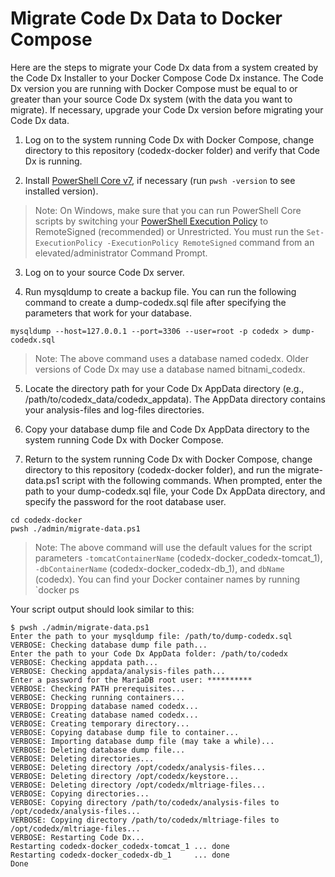 # Migrate Code Dx Data to Docker Compose

Here are the steps to migrate your Code Dx data from a system created by the Code Dx Installer to your Docker Compose Code Dx instance. The Code Dx version you are running with Docker Compose must be equal to or greater than your source Code Dx system (with the data you want to migrate). If necessary, upgrade your Code Dx version before migrating your Code Dx data.

1) Log on to the system running Code Dx with Docker Compose, change directory to this repository (codedx-docker folder) and verify that Code Dx is running.

2) Install [PowerShell Core v7](https://docs.microsoft.com/en-us/powershell/scripting/install/installing-powershell?view=powershell-7), if necessary (run `pwsh -version` to see installed version).

>Note: On Windows, make sure that you can run PowerShell Core scripts by switching your [PowerShell Execution Policy](https://docs.microsoft.com/en-us/powershell/module/microsoft.powershell.core/about/about_execution_policies) to RemoteSigned (recommended) or Unrestricted. You must run the `Set-ExecutionPolicy -ExecutionPolicy RemoteSigned` command from an elevated/administrator Command Prompt.

3) Log on to your source Code Dx server.

4) Run mysqldump to create a backup file. You can run the following command to create a dump-codedx.sql file after specifying the parameters that work for your database.

```
mysqldump --host=127.0.0.1 --port=3306 --user=root -p codedx > dump-codedx.sql
```

>Note: The above command uses a database named codedx. Older versions of Code Dx may use a database named bitnami_codedx.

5) Locate the directory path for your Code Dx AppData directory (e.g., /path/to/codedx_data/codedx_appdata). The AppData directory contains your analysis-files and log-files directories.

6) Copy your database dump file and Code Dx AppData directory to the system running Code Dx with Docker Compose.

7) Return to the system running Code Dx with Docker Compose, change directory to this repository (codedx-docker folder), and run the migrate-data.ps1 script with the following commands. When prompted, enter the path to your dump-codedx.sql file, your Code Dx AppData directory, and specify the password for the root database user.

```
cd codedx-docker
pwsh ./admin/migrate-data.ps1
```

>Note: The above command will use the default values for the script parameters `-tomcatContainerName` (codedx-docker_codedx-tomcat_1), `-dbContainerName` (codedx-docker_codedx-db_1), and `dbName` (codedx). You can find your Docker container names by running `docker ps

Your script output should look similar to this:

```
$ pwsh ./admin/migrate-data.ps1
Enter the path to your mysqldump file: /path/to/dump-codedx.sql
VERBOSE: Checking database dump file path...
Enter the path to your Code Dx AppData folder: /path/to/codedx
VERBOSE: Checking appdata path...
VERBOSE: Checking appdata/analysis-files path...
Enter a password for the MariaDB root user: **********
VERBOSE: Checking PATH prerequisites...
VERBOSE: Checking running containers...
VERBOSE: Dropping database named codedx...
VERBOSE: Creating database named codedx...
VERBOSE: Creating temporary directory...
VERBOSE: Copying database dump file to container...
VERBOSE: Importing database dump file (may take a while)...
VERBOSE: Deleting database dump file...
VERBOSE: Deleting directories...
VERBOSE: Deleting directory /opt/codedx/analysis-files...
VERBOSE: Deleting directory /opt/codedx/keystore...
VERBOSE: Deleting directory /opt/codedx/mltriage-files...
VERBOSE: Copying directories...
VERBOSE: Copying directory /path/to/codedx/analysis-files to /opt/codedx/analysis-files...
VERBOSE: Copying directory /path/to/codedx/mltriage-files to /opt/codedx/mltriage-files...
VERBOSE: Restarting Code Dx...
Restarting codedx-docker_codedx-tomcat_1 ... done
Restarting codedx-docker_codedx-db_1     ... done
Done
```
